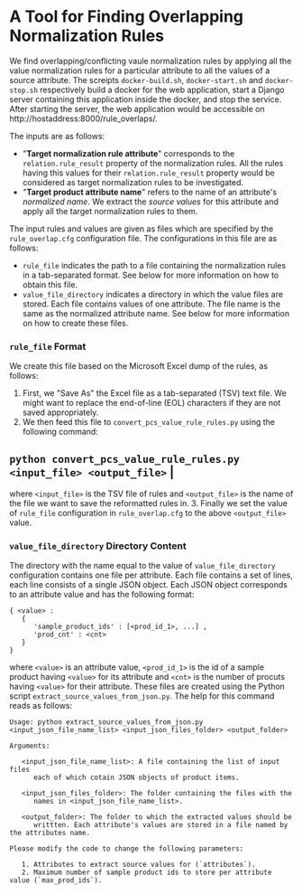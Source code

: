 # A Tool for Finding Overlapping Normalization Rules

We find overlapping/conflicting vaule normalization rules by applying all the value normalization rules for a particular attribute to all the values of a source attribute.
The screipts `docker-build.sh`, `docker-start.sh` and `docker-stop.sh` respectively build a docker for the web application, start a Django server containing this application inside the docker, and stop the service. After starting the server, the web application would be accessible on http://hostaddress:8000/rule\_overlaps/.

The inputs are as follows:

   * "**Target normalization rule attribute**" corresponds to the `relation.rule_result` property of the normalization rules. All the rules having this values for their `relation.rule_result` property would be considered as target normalization rules to be investigated.
   * "**Target product attribute name**" refers to the name of an attribute's *normalized name*. We extract the *source values* for this attribute and apply all the target normalization rules to them.

The input rules and values are given as files which are specified by the `rule_overlap.cfg` configuration file. The configurations in this file are as follows:

   * `rule_file` indicates the path to a file containing the normalization rules in a tab-separated format. See below for more information on how to obtain this file.
   * `value_file_directory` indicates a directory in which the value files are stored. Each file contains values of one attribute. The file name is the same as the normalized attribute name. See below for more information on how to create these files.

### `rule_file` Format

We create this file based on the Microsoft Excel dump of the rules, as follows:

   1. First, we "Save As" the Excel file as a tab-separated (TSV) text file. We might want to replace the end-of-line (EOL) characters if they are not saved appropriately.
   2. We then feed this file to `convert_pcs_value_rule_rules.py` using the following command:

   `python convert_pcs_value_rule_rules.py <input_file> <output_file>` |
   ---------------------------------------------------------------------

   where `<input_file>` is the TSV file of rules and `<output_file>` is the name of the file we want to save the reformatted rules in.
   3. Finally we set the value of `rule_file` configuration in `rule_overlap.cfg` to the above `<output_file>` value.

### `value_file_directory` Directory Content

The directory with the name equal to the value of `value_file_directory` configuration contains one file per attribute. Each file contains a set of lines, each line consists of a single JSON object. Each JSON object corresponds to an attribute value and has the following format:
```
{ <value> :
   {
      'sample_product_ids' : [<prod_id_1>, ...] ,
      'prod_cnt' : <cnt>
   }
}
```
where `<value>` is an attribute value, `<prod_id_1>` is the id of a sample product having `<value>` for its attribute and `<cnt>` is the number of procuts having `<value>` for their attribute.
These files are created using the Python script `extract_source_values_from_json.py`. The help for this command reads as follows:

```
Usage: python extract_source_values_from_json.py <input_json_file_name_list> <input_json_files_folder> <output_folder>

Arguments:

   <input_json_file_name_list>: A file containing the list of input files 
      each of which cotain JSON objects of product items.

   <input_json_files_folder>: The folder containing the files with the 
      names in <input_json_file_name_list>.

   <output_folder>: The folder to which the extracted values should be 
      writtten. Each attribute's values are stored in a file named by the attributes name.

Please modify the code to change the following parameters:

   1. Attributes to extract source values for (`attributes`).
   2. Maximum number of sample product ids to store per attribute value (`max_prod_ids`).
```
